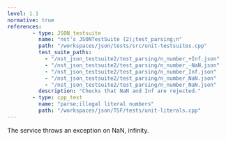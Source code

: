 ```yaml
---
level: 1.1
normative: true
references:
        - type: JSON_testsuite
          name: "nst's JSONTestSuite (2);test_parsing;n"
          path: "/workspaces/json/tests/src/unit-testsuites.cpp"
          test_suite_paths:
            - "/nst_json_testsuite2/test_parsing/n_number_+Inf.json"
            - "/nst_json_testsuite2/test_parsing/n_number_-NaN.json"
            - "/nst_json_testsuite2/test_parsing/n_number_Inf.json"
            - "/nst_json_testsuite2/test_parsing/n_number_NaN.json"
            - "/nst_json_testsuite2/test_parsing/n_number_NaN.json"
          description: "Checks that NaN and Inf are rejected."
        - type: cpp_test
          name: "parse;illegal literal numbers"
          path: "/workspaces/json/TSF/tests/unit-literals.cpp"
---
```


The service throws an exception on NaN, infinity.